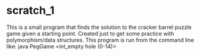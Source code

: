 scratch_1
=========

This is a small program that finds the solution to the cracker barrel puzzle game given a starting point. Created just to get some practice with polymorphism/data structures. 
This program is run from the command line like: java PegGame <int_empty hole (0-14)>


